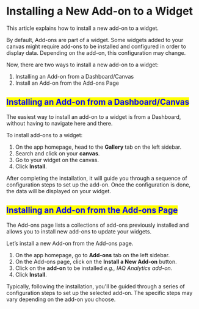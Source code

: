 # Installing a New Add-on to a Widget

This article explains how to install a new add-on to a widget.

By default, Add-ons are part of a widget. Some widgets added to your canvas might require add-ons to be installed and configured in order to display data. Depending on the add-on, this configuration may change.

Now, there are two ways to install a new add-on to a widget:

1. Installing an Add-on from a Dashboard/Canvas
2. Install an Add-on from the Add-ons Page

## <mark style="color:blue;">Installing an Add-on from a Dashboard/Canvas</mark>

The easiest way to install an add-on to a widget is from a Dashboard, without having to navigate here and there.

To install add-ons to a widget:

1. On the app homepage, head to the **Gallery** tab on the left sidebar.
2. Search and click on your **canvas**.
3. Go to your widget on the canvas.
4. Click **Install**.

After completing the installation, it will guide you through a sequence of configuration steps to set up the add-on. Once the configuration is done, the data will be displayed on your widget.

## <mark style="color:blue;">Installing an Add-on from the Add-ons Page</mark>

The Add-ons page lists a collections of add-ons previously installed and allows you to install new add-ons to update your widgets.

Let’s install a new Add-on from the Add-ons page.

1. On the app homepage, go to **Add-ons** tab on the left sidebar.
2. On the Add-ons page, click on the **Install a New Add-on** button.
3. Click on the **add-on** to be installed _e.g., IAQ Analytics add-on._
4. Click **Install**.

Typically, following the installation, you'll be guided through a series of configuration steps to set up the selected add-on. The specific steps may vary depending on the add-on you choose.

